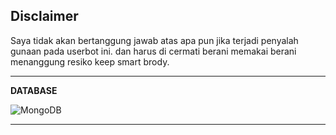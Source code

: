 ## <b>Disclaimer</b>

Saya tidak akan bertanggung jawab atas apa pun jika terjadi penyalah gunaan pada userbot ini.
dan harus di cermati berani memakai berani menanggung resiko keep smart brody.

----

<b>DATABASE</b>

![MongoDB](https://img.shields.io/badge/MongoDB-%234ea94b.svg?style=for-the-badge&logo=mongodb&logoColor=white) 

----
